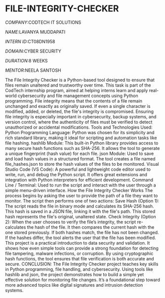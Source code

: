 # FILE-INTEGRITY-CHECKER

*COMPANY*:CODTECH IT SOLUTIONS

*NAME*:LAVANYA MUDDAPATI

*INTERN ID*:CT08DN1958

*DOMAIN*:CYBER SECURITY

*DURATION*:8 WEEKS

*MENTOR*:NEELA SANTOSH

The File Integrity Checker is a Python-based tool designed to ensure that files remain unaltered and trustworthy over time. This task is part of the CodTech internship program, aimed at helping interns learn and apply real-world cybersecurity and file management concepts using Python programming.
File integrity means that the contents of a file remain unchanged and exactly as originally saved. If even a single character is modified, added, or deleted, the file's integrity is compromised. Ensuring file integrity is especially important in cybersecurity, backup systems, and version control, where the authenticity of files must be verified to detect unauthorized or accidental modifications.
Tools and Technologies Used:
Python Programming Language:
Python was chosen for its simplicity and rich standard library, making it ideal for scripting and automation tasks like file hashing.
hashlib Module:
This built-in Python library provides access to many secure hash functions such as SHA-256.
It allows the tool to generate a unique fingerprint (hash value) for each file.
json Module:
Used to save and load hash values in a structured format.
The tool creates a file named file_hashes.json to store the hash values of the files to be monitored.
Visual Studio Code (VS Code):
A powerful and lightweight code editor used to write, run, and debug the Python script.
It offers great extensions and integration with Python interpreters for efficient development.
Command Line / Terminal:
Used to run the script and interact with the user through a simple menu-driven interface.
How the File Integrity Checker Works
The process begins by asking the user to provide the path of a file they want to monitor. The script then performs one of two actions:
Save Hash (Option 1):
The script reads the file in binary mode and calculates its SHA-256 hash.
This hash is saved in a JSON file, linking it with the file's path.
This stored hash represents the file's original, unaltered state.
Check Integrity (Option 2):
When the user chooses to verify the file’s integrity, the script re-calculates the hash of the file.
It then compares the current hash with the one stored previously.
If both hashes match, the file has not been changed.
If the hashes differ, the tool alerts the user that the file has been modified.
This project is a practical introduction to data security and validation. It shows how even simple tools can provide a strong foundation for detecting file tampering, malware infections, or corruption. By using cryptographic hash functions, the tool ensures that file verification is both accurate and secure.
CONCLUSION:
The File Integrity Checker project teaches key skills in Python programming, file handling, and cybersecurity. Using tools like hashlib and json, the project demonstrates how to build a simple yet effective solution for monitoring file changes. It’s a foundational step toward more advanced topics like digital signatures and intrusion detection systems.

















